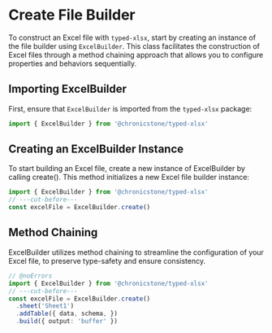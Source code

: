 # Create File Builder

To construct an Excel file with `typed-xlsx`, start by creating an instance of the file builder using `ExcelBuilder`. This class facilitates the construction of Excel files through a method chaining approach that allows you to configure properties and behaviors sequentially.

## Importing ExcelBuilder

First, ensure that `ExcelBuilder` is imported from the `typed-xlsx` package:

```ts twoslash
import { ExcelBuilder } from '@chronicstone/typed-xlsx'
```

## Creating an ExcelBuilder Instance

To start building an Excel file, create a new instance of ExcelBuilder by calling create(). This method initializes a new Excel file builder instance:

```ts twoslash
import { ExcelBuilder } from '@chronicstone/typed-xlsx'
// ---cut-before---
const excelFile = ExcelBuilder.create()
```

## Method Chaining

ExcelBuilder utilizes method chaining to streamline the configuration of your Excel file, to preserve type-safety and ensure consistency.

```ts twoslash
// @noErrors
import { ExcelBuilder } from '@chronicstone/typed-xlsx'
// ---cut-before---
const excelFile = ExcelBuilder.create()
  .sheet('Sheet1')
  .addTable({ data, schema, })
  .build({ output: 'buffer' })
```
